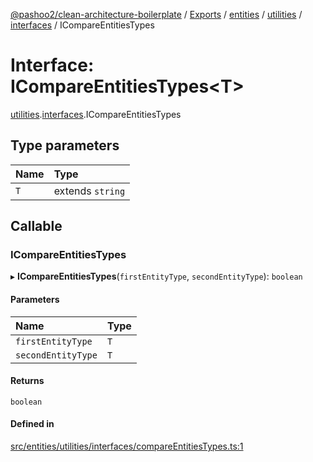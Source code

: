 [@pashoo2/clean-architecture-boilerplate](../README.md) / [Exports](../modules.md) / [entities](../modules/entities.md) / [utilities](../modules/entities.utilities.md) / [interfaces](../modules/entities.utilities.interfaces.md) / ICompareEntitiesTypes

# Interface: ICompareEntitiesTypes<T\>

[utilities](../modules/entities.utilities.md).[interfaces](../modules/entities.utilities.interfaces.md).ICompareEntitiesTypes

## Type parameters

| Name | Type |
| :------ | :------ |
| `T` | extends `string` |

## Callable

### ICompareEntitiesTypes

▸ **ICompareEntitiesTypes**(`firstEntityType`, `secondEntityType`): `boolean`

#### Parameters

| Name | Type |
| :------ | :------ |
| `firstEntityType` | `T` |
| `secondEntityType` | `T` |

#### Returns

`boolean`

#### Defined in

[src/entities/utilities/interfaces/compareEntitiesTypes.ts:1](https://github.com/pashoo2/clean-architecture-boilerplate/blob/e82048b/src/entities/utilities/interfaces/compareEntitiesTypes.ts#L1)
